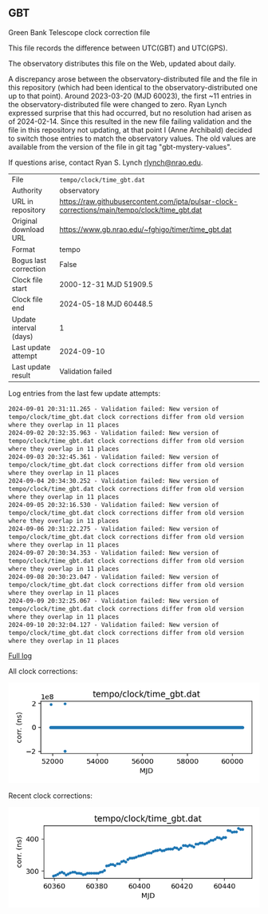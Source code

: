 
## GBT

Green Bank Telescope clock correction file

This file records the difference between UTC(GBT) and UTC(GPS).

The observatory distributes this file on the Web, updated about daily.

A discrepancy arose between the observatory-distributed file and the
file in this repository (which had been identical to the 
observatory-distributed one up to that point). Around 
2023-03-20 (MJD 60023), the first ~11 entries in the 
observatory-distributed file were changed to zero.
Ryan Lynch expressed surprise that this had occurred, but no
resolution had arisen as of 2024-02-14. Since this resulted in
the new file failing validation and the file in this repository
not updating, at that point I (Anne Archibald) decided to
switch those entries to match the observatory values. The old values
are available from the version of the file in git tag 
"gbt-mystery-values".

If questions arise, contact Ryan S. Lynch <rlynch@nrao.edu>.

|     |     |
|:--- |:--- |
| File | `tempo/clock/time_gbt.dat` |
| Authority | observatory |
| URL in repository | <https://raw.githubusercontent.com/ipta/pulsar-clock-corrections/main/tempo/clock/time_gbt.dat> |
| Original download URL | <https://www.gb.nrao.edu/~fghigo/timer/time_gbt.dat> |
| Format | tempo |
| Bogus last correction | False |
| Clock file start | 2000-12-31 MJD 51909.5 |
| Clock file end | 2024-05-18 MJD 60448.5 |
| Update interval (days) | 1 |
| Last update attempt | 2024-09-10 |
| Last update result | Validation failed |

Log entries from the last few update attempts:
```
2024-09-01 20:31:11.265 - Validation failed: New version of tempo/clock/time_gbt.dat clock corrections differ from old version where they overlap in 11 places
2024-09-02 20:32:35.963 - Validation failed: New version of tempo/clock/time_gbt.dat clock corrections differ from old version where they overlap in 11 places
2024-09-03 20:32:45.361 - Validation failed: New version of tempo/clock/time_gbt.dat clock corrections differ from old version where they overlap in 11 places
2024-09-04 20:34:30.252 - Validation failed: New version of tempo/clock/time_gbt.dat clock corrections differ from old version where they overlap in 11 places
2024-09-05 20:32:16.530 - Validation failed: New version of tempo/clock/time_gbt.dat clock corrections differ from old version where they overlap in 11 places
2024-09-06 20:31:22.275 - Validation failed: New version of tempo/clock/time_gbt.dat clock corrections differ from old version where they overlap in 11 places
2024-09-07 20:30:34.353 - Validation failed: New version of tempo/clock/time_gbt.dat clock corrections differ from old version where they overlap in 11 places
2024-09-08 20:30:23.047 - Validation failed: New version of tempo/clock/time_gbt.dat clock corrections differ from old version where they overlap in 11 places
2024-09-09 20:32:25.067 - Validation failed: New version of tempo/clock/time_gbt.dat clock corrections differ from old version where they overlap in 11 places
2024-09-10 20:32:04.127 - Validation failed: New version of tempo/clock/time_gbt.dat clock corrections differ from old version where they overlap in 11 places
```
[Full log](https://raw.githubusercontent.com/ipta/pulsar-clock-corrections/main/log/tempo/clock/time_gbt.dat.log)


All clock corrections:

![plot of all clock corrections](time_gbt.dat.png "All corrections")

Recent clock corrections:

![plot of recent clock corrections](time_gbt.dat.short.png "Recent corrections")

